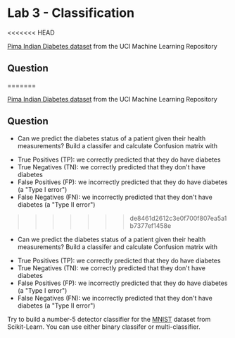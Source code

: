 # Lab 3 - Classification
<<<<<<< HEAD

[Pima Indian Diabetes dataset](https://www.kaggle.com/uciml/pima-indians-diabetes-database?select=diabetes.csv) from the UCI Machine Learning Repository

## Question
=======

[Pima Indian Diabetes dataset](https://www.kaggle.com/uciml/pima-indians-diabetes-database?select=diabetes.csv) from the UCI Machine Learning Repository

## Question

* Can we predict the diabetes status of a patient given their health measurements? Build a classifer and calculate Confusion matrix with

- True Positives (TP): we correctly predicted that they do have diabetes
- True Negatives (TN): we correctly predicted that they don't have diabetes
- False Positives (FP): we incorrectly predicted that they do have diabetes (a "Type I error")
- False Negatives (FN): we incorrectly predicted that they don't have diabetes (a "Type II error")



>>>>>>> de8461d2612c3e0f700f807ea5a1b7377ef1458e

* Can we predict the diabetes status of a patient given their health measurements? Build a classifer and calculate Confusion matrix with

- True Positives (TP): we correctly predicted that they do have diabetes
- True Negatives (TN): we correctly predicted that they don't have diabetes
- False Positives (FP): we incorrectly predicted that they do have diabetes (a "Type I error")
- False Negatives (FN): we incorrectly predicted that they don't have diabetes (a "Type II error")


Try to build a number-5 detector classifier for the [MNIST](http://yann.lecun.com/exdb/mnist/) dataset from Scikit-Learn. You can use either binary classifer or multi-classifier.
